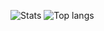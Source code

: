 
![Stats](https://github-readme-stats.vercel.app/api?username=ghnmqdtg&theme=omni&show_icons=true&count_private=tur&hide_border=true&custom_title=Tweizh's+Github+Stats)
![Top langs](https://github-readme-stats.vercel.app/api/top-langs/?username=ghnmqdtg&theme=omni&layout=compact&card_width=445&count_private=tur&hide_border=true)


<!--
**ghnmqdtg/ghnmqdtg** is a ✨ _special_ ✨ repository because its `README.md` (this file) appears on your GitHub profile.

Here are some ideas to get you started:

- 🔭 I’m currently working on ...
- 🌱 I’m currently learning ...
- 👯 I’m looking to collaborate on ...
- 🤔 I’m looking for help with ...
- 💬 Ask me about ...
- 📫 How to reach me: ...
- 😄 Pronouns: ...
- ⚡ Fun fact: ...
-->
